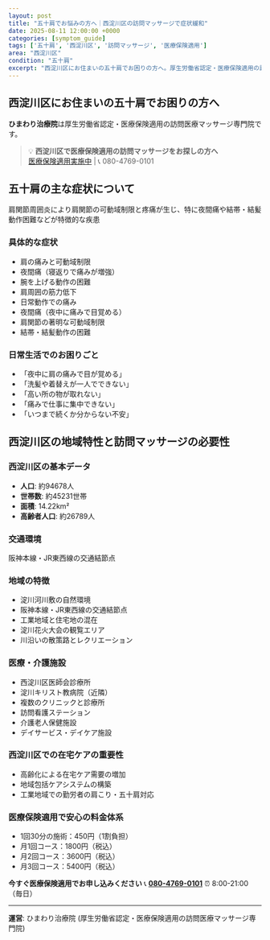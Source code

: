 ```yaml
---
layout: post
title: "五十肩でお悩みの方へ｜西淀川区の訪問マッサージで症状緩和"
date: 2025-08-11 12:00:00 +0000
categories: [symptom_guide]
tags: ['五十肩', '西淀川区', '訪問マッサージ', '医療保険適用']
area: "西淀川区"
condition: "五十肩"
excerpt: "西淀川区にお住まいの五十肩でお困りの方へ。厚生労働省認定・医療保険適用の訪問マッサージで症状緩和をサポートします。"
---
```


## 西淀川区にお住まいの五十肩でお困りの方へ

**ひまわり治療院**は厚生労働省認定・医療保険適用の訪問医療マッサージ専門院です。

> 💡 **西淀川区で医療保険適用の訪問マッサージをお探しの方へ**  
> [医療保険適用実施中](https://peraichi.com/landing_pages/view/himawari-massage) | 📞 080-4769-0101

## 五十肩の主な症状について

肩関節周囲炎により肩関節の可動域制限と疼痛が生じ、特に夜間痛や結帯・結髪動作困難などが特徴的な疾患

### 具体的な症状
- 肩の痛みと可動域制限
- 夜間痛（寝返りで痛みが増強）
- 腕を上げる動作の困難
- 肩周囲の筋力低下
- 日常動作での痛み
- 夜間痛（夜中に痛みで目覚める）
- 肩関節の著明な可動域制限
- 結帯・結髪動作の困難

### 日常生活でのお困りごと
- 「夜中に肩の痛みで目が覚める」
- 「洗髪や着替えが一人でできない」
- 「高い所の物が取れない」
- 「痛みで仕事に集中できない」
- 「いつまで続くか分からない不安」

## 西淀川区の地域特性と訪問マッサージの必要性

### 西淀川区の基本データ
- **人口**: 約94678人
- **世帯数**: 約45231世帯
- **面積**: 14.22km²
- **高齢者人口**: 約26789人

### 交通環境
阪神本線・JR東西線の交通結節点

### 地域の特徴
- 淀川河川敷の自然環境
- 阪神本線・JR東西線の交通結節点
- 工業地域と住宅地の混在
- 淀川花火大会の観覧エリア
- 川沿いの散策路とレクリエーション

### 医療・介護施設
- 西淀川区医師会診療所
- 淀川キリスト教病院（近隣）
- 複数のクリニックと診療所
- 訪問看護ステーション
- 介護老人保健施設
- デイサービス・デイケア施設

### 西淀川区での在宅ケアの重要性
- 高齢化による在宅ケア需要の増加
- 地域包括ケアシステムの構築
- 工業地域での勤労者の肩こり・五十肩対応

### 医療保険適用で安心の料金体系
- 1回30分の施術：450円（1割負担）
- 月1回コース：1800円（税込）
- 月2回コース：3600円（税込）
- 月3回コース：5400円（税込）

**今すぐ医療保険適用でお申し込みください**
📞 **[080-4769-0101](tel:080-4769-0101)**
⏰ 8:00-21:00（毎日）

---
**運営**: ひまわり治療院 (厚生労働省認定・医療保険適用の訪問医療マッサージ専門院)